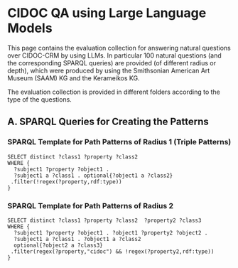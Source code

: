 # CIDOC QA using Large Language Models

This page contains the evaluation collection for answering natural questions  over CIDOC-CRM by using LLMs. 
In particular 100  natural questions (and the corresponding SPARQL queries) are provided  (of different radius or depth), which were produced by using the Smithsonian American Art Museum (SAAM) KG and the Kerameikos KG.

The evaluation collection is provided in different folders according to the type of the questions.

## A. SPARQL Queries for Creating the Patterns

### SPARQL Template for Path Patterns of Radius 1 (Triple Patterns)


```sparql
SELECT distinct ?class1 ?property ?class2
WHERE {
  ?subject1 ?property ?object1 . 
  ?subject1 a ?class1 . optional{?object1 a ?class2} 
 .filter(!regex(?property,rdf:type))
}
```
### SPARQL Template for Path Patterns of Radius 2 

```sparql
SELECT distinct ?class1 ?property ?class2  ?property2 ?class3
WHERE {
  ?subject1 ?property ?object1 . ?object1 ?property2 ?object2 .
  ?subject1 a ?class1 . ?object1 a ?class2
  optional{?object2 a ?class3} 
 .filter(regex(?property,"cidoc") && !regex(?property2,rdf:type))
}
```

